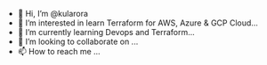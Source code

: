 - 👋 Hi, I’m @kularora
- 👀 I’m interested in learn Terraform for AWS, Azure & GCP Cloud...
- 🌱 I’m currently learning Devops and Terraform...
- 💞️ I’m looking to collaborate on ...
- 📫 How to reach me ...

<!---
kularora/kularora is a ✨ special ✨ repository because its `README.md` (this file) appears on your GitHub profile.
You can click the Preview link to take a look at your changes.
--->
